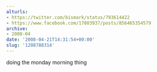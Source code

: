 ```yaml
---
alturls:
- https://twitter.com/bismark/status/793614422
- https://www.facebook.com/17803937/posts/856465354579
archive:
- 2008-04
date: '2008-04-21T14:31:54+00:00'
slug: '1208788314'
---
```


doing the monday morning thing

